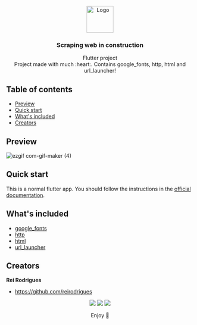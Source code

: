 <p align="center">
  <a href="https://flutter.io/">
    <img src="https://user-images.githubusercontent.com/51419598/152648731-567997ec-ac1c-4a9c-a816-a1fb1882abbe.png" alt="Logo" width=72 height=72>
  </a>

  <h3 align="center">Scraping web in construction</h3>

  <p align="center">
    Flutter project
    <br>
    Project made with much :heart:. Contains google_fonts, http, html and url_launcher!
    <br>
  </p>
</p>

## Table of contents

- [Preview](#Preview)
- [Quick start](#quick-start)
- [What's included](#whats-included)
- [Creators](#creators)

## Preview

![ezgif com-gif-maker (4)](https://user-images.githubusercontent.com/103211492/197867633-8b1ac9fe-1197-4b9c-a5bf-49b853db2e2d.gif)


## Quick start

This is a normal flutter app. You should follow the instructions in the [official documentation](https://flutter.io/docs/get-started/install).

## What's included

- [google_fonts](https://pub.dev/packages/google_fonts)
- [http](https://pub.dev/packages/http)
- [html](https://pub.dev/packages/html)
- [url_launcher](https://pub.dev/packages/url_launcher)


## Creators

**Rei Rodrigues**

- <https://github.com/reirodrigues>

<div align="center"> 
  <a href="https://instagram.com/reyrodrigues" target="_blank"><img src="https://img.shields.io/badge/-Instagram-%23E4405F?style=for-the-badge&logo=instagram&logoColor=white" target="_blank"></a>
  <a href = "mailto:reinaldorodrigues13@yahoo.com"><img src="https://img.shields.io/badge/-Gmail-%23333?style=for-the-badge&logo=gmail&logoColor=white" target="_blank"></a>
  <a href="https://www.linkedin.com/in/reinaldo-rodrigues-99695a192" target="_blank"><img src="https://img.shields.io/badge/-LinkedIn-%230077B5?style=for-the-badge&logo=linkedin&logoColor=white" target="_blank"></a> 
  
Enjoy :metal:
  
  
</div>

